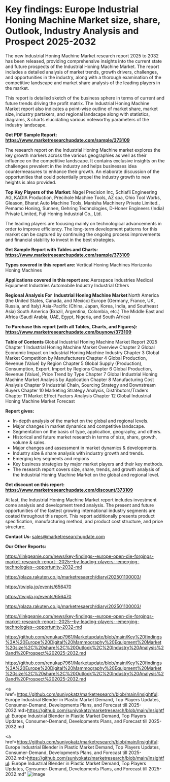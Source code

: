 # Key findings: Europe Industrial Honing Machine Market size, share, Outlook, Industry Analysis and Prospect 2025-2032

The new Industrial Honing Machine Market research report 2025 to 2032 has been released, providing comprehensive insights into the current state and future prospects of the Industrial Honing Machine Market. The report includes a detailed analysis of market trends, growth drivers, challenges, and opportunities in the industry, along with a thorough examination of the competitive landscape and market share analysis of the leading players in the market.

This report is detailed sketch of the business sphere in terms of current and future trends driving the profit matrix. The Industrial Honing Machine Market report also indicates a point-wise outline of market share, market size, industry partakers, and regional landscape along with statistics, diagrams, &amp; charts elucidating various noteworthy parameters of the industry landscape.

<strong><b>Get PDF Sample Report: <a href=https://www.marketresearchupdate.com/sample/373109>https://www.marketresearchupdate.com/sample/373109</a></b></strong>

The research report on the Industrial Honing Machine market explores the key growth markers across the various geographies as well as their influence on the competitive landscape. It contains exclusive insights on the challenges prevalent in the industry and helps businesses idea countermeasures to enhance their growth. An elaborate discussion of the opportunities that could potentially propel the industry growth to new heights is also provided.

<strong><b>Top Key Players of the Market:
</b></strong>Nagel Precision Inc, Schlafli Engineering AG, KADIA Production, Precihole Machine Tools, AZ spa, Ohio Tool Works, Gleason, Bharat Auto Machine Tools, Manisha Machinery Private Limited., Pemamo Honing, Sunnen, Gehring Technologies, D-Honer Engineers (India) Private Limited, Fuji Honing Industrial Co., Ltd.<strong><b>
</b></strong>

The leading players are focusing mainly on technological advancements in order to improve efficiency. The long-term development patterns for this market can be captured by continuing the ongoing process improvements and financial stability to invest in the best strategies.

<strong><b>Get Sample Report with Tables and Charts: <a href=https://www.marketresearchupdate.com/sample/373109>https://www.marketresearchupdate.com/sample/373109</a></b></strong>

<strong><b>Types covered in this report are:
</b></strong>Vertical Honing Machines
Horizonta Honing Machines<strong><b>
</b></strong>

<strong><b>Applications covered in this report are:
</b></strong>Aerospace Industries
Medical Equipment Industries
Automobile Industry
Industrial
Others<strong><b>
</b></strong>

<strong><b>Regional Analysis For  Industrial Honing Machine Market</b></strong><strong><b>
</b></strong>North America (the United States, Canada, and Mexico)
Europe (Germany, France, UK, Russia, and Italy)
Asia-Pacific (China, Japan, Korea, India, and Southeast Asia)
South America (Brazil, Argentina, Colombia, etc.)
The Middle East and Africa (Saudi Arabia, UAE, Egypt, Nigeria, and South Africa)

<strong><b>To Purchase this report (with all Tables, Charts, and Figures): <a href=https://www.marketresearchupdate.com/buynow/373109>https://www.marketresearchupdate.com/buynow/373109</a></b></strong>

<strong><b>Table of Contents</b></strong><strong><b>
</b></strong>Global Industrial Honing Machine Market Report 2025
Chapter 1 Industrial Honing Machine Market Overview
Chapter 2 Global Economic Impact on Industrial Honing Machine Industry
Chapter 3 Global Market Competition by Manufacturers
Chapter 4 Global Production, Revenue (Value) by Region
Chapter 5 Global Supply (Production), Consumption, Export, Import by Regions
Chapter 6 Global Production, Revenue (Value), Price Trend by Type
Chapter 7 Global Industrial Honing Machine Market Analysis by Application
Chapter 8 Manufacturing Cost Analysis
Chapter 9 Industrial Chain, Sourcing Strategy and Downstream Buyers
Chapter 10 Marketing Strategy Analysis, Distributors/Traders
Chapter 11 Market Effect Factors Analysis
Chapter 12 Global Industrial Honing Machine Market Forecast

<strong><b>Report gives:</b></strong>

- In-depth analysis of the market on the global and regional levels.
- Major changes in market dynamics and competitive landscape.
- Segmentation on the basis of type, application, geography, and others.
- Historical and future market research in terms of size, share, growth, volume &amp; sales.
- Major changes and assessment in market dynamics &amp; developments.
- Industry size &amp; share analysis with industry growth and trends.
- Emerging key segments and regions
- Key business strategies by major market players and their key methods.
- The research report covers size, share, trends, and growth analysis of the Industrial Honing Machine Market on the global and regional level.

<strong><b>Get discount on this report: <a href=https://www.marketresearchupdate.com/discount/373109>https://www.marketresearchupdate.com/discount/373109</a></b></strong>

At last, the Industrial Honing Machine Market report includes investment come analysis and development trend analysis. The present and future opportunities of the fastest growing international industry segments are coated throughout this report. This report additionally presents product specification, manufacturing method, and product cost structure, and price structure.

<strong><b>Contact Us:
</b></strong>sales@marketresearchupdate.com

<strong>Our Other Reports:</strong>

<a href=https://linkgeanie.com/news/key-findings--europe-open-die-forgings-market-research-report--2025--by-leading-players--emerging-technologies--opportunity-2032-md>https://linkgeanie.com/news/key-findings--europe-open-die-forgings-market-research-report--2025--by-leading-players--emerging-technologies--opportunity-2032-md</a>

<a href=https://plaza.rakuten.co.jp/marketresaerch/diary/202501100003/>https://plaza.rakuten.co.jp/marketresaerch/diary/202501100003/</a>

<a href=https://twipla.jp/events/656470>https://twipla.jp/events/656470</a>

<a href=https://twipla.jp/events/656470>https://twipla.jp/events/656470</a>

<a href=https://plaza.rakuten.co.jp/marketresaerch/diary/202501100003/>https://plaza.rakuten.co.jp/marketresaerch/diary/202501100003/</a>

<a href=https://linkgeanie.com/news/key-findings--europe-open-die-forgings-market-research-report--2025--by-leading-players--emerging-technologies--opportunity-2032-md>https://linkgeanie.com/news/key-findings--europe-open-die-forgings-market-research-report--2025--by-leading-players--emerging-technologies--opportunity-2032-md</a>

<a href=https://github.com/renukap7961/Marketupdate/blob/main/Key%20findings%3A%20Europe%20Digital%20Mammography%20Equipment%20Market%20size%2C%20share%2C%20Outlook%2C%20Industry%20Analysis%20and%20Prospect%202025-2032.md>https://github.com/renukap7961/Marketupdate/blob/main/Key%20findings%3A%20Europe%20Digital%20Mammography%20Equipment%20Market%20size%2C%20share%2C%20Outlook%2C%20Industry%20Analysis%20and%20Prospect%202025-2032.md</a>

<a href=https://github.com/renukap7961/Marketupdate/blob/main/Key%20findings%3A%20Europe%20Digital%20Mammography%20Equipment%20Market%20size%2C%20share%2C%20Outlook%2C%20Industry%20Analysis%20and%20Prospect%202025-2032.md>https://github.com/renukap7961/Marketupdate/blob/main/Key%20findings%3A%20Europe%20Digital%20Mammography%20Equipment%20Market%20size%2C%20share%2C%20Outlook%2C%20Industry%20Analysis%20and%20Prospect%202025-2032.md</a>

<a href=https://github.com/suniyokatz/marketresearch/blob/main/Insightful: Europe Industrial Blender in Plastic Market Demand, Top Players Updates, Consumer-Demand, Developments Plans, and Forecast till 2025-2032.md>https://github.com/suniyokatz/marketresearch/blob/main/Insightful: Europe Industrial Blender in Plastic Market Demand, Top Players Updates, Consumer-Demand, Developments Plans, and Forecast till 2025-2032.md</a>

<a href=https://github.com/suniyokatz/marketresearch/blob/main/Insightful: Europe Industrial Blender in Plastic Market Demand, Top Players Updates, Consumer-Demand, Developments Plans, and Forecast till 2025-2032.md>https://github.com/suniyokatz/marketresearch/blob/main/Insightful: Europe Industrial Blender in Plastic Market Demand, Top Players Updates, Consumer-Demand, Developments Plans, and Forecast till 2025-2032.md</a>"
![image](https://github.com/user-attachments/assets/22b27d4a-aead-498e-9b08-ce6c45535398)
